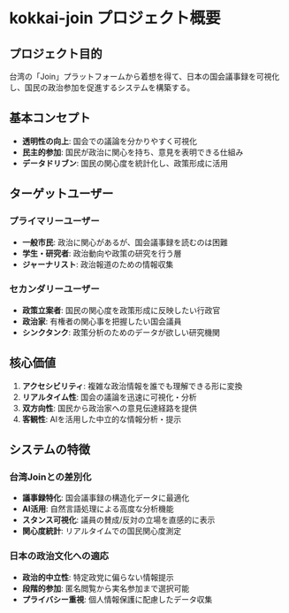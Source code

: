 # kokkai-join プロジェクト概要

## プロジェクト目的

台湾の「Join」プラットフォームから着想を得て、日本の国会議事録を可視化し、国民の政治参加を促進するシステムを構築する。

## 基本コンセプト

- **透明性の向上**: 国会での議論を分かりやすく可視化
- **民主的参加**: 国民が政治に関心を持ち、意見を表明できる仕組み
- **データドリブン**: 国民の関心度を統計化し、政策形成に活用

## ターゲットユーザー

### プライマリーユーザー
- **一般市民**: 政治に関心があるが、国会議事録を読むのは困難
- **学生・研究者**: 政治動向や政策の研究を行う層
- **ジャーナリスト**: 政治報道のための情報収集

### セカンダリーユーザー  
- **政策立案者**: 国民の関心度を政策形成に反映したい行政官
- **政治家**: 有権者の関心事を把握したい国会議員
- **シンクタンク**: 政策分析のためのデータが欲しい研究機関

## 核心価値

1. **アクセシビリティ**: 複雑な政治情報を誰でも理解できる形に変換
2. **リアルタイム性**: 国会の議論を迅速に可視化・分析
3. **双方向性**: 国民から政治家への意見伝達経路を提供
4. **客観性**: AIを活用した中立的な情報分析・提示

## システムの特徴

### 台湾Joinとの差別化
- **議事録特化**: 国会議事録の構造化データに最適化
- **AI活用**: 自然言語処理による高度な分析機能
- **スタンス可視化**: 議員の賛成/反対の立場を直感的に表示
- **関心度統計**: リアルタイムでの国民関心度測定

### 日本の政治文化への適応
- **政治的中立性**: 特定政党に偏らない情報提示
- **段階的参加**: 匿名閲覧から実名参加まで選択可能
- **プライバシー重視**: 個人情報保護に配慮したデータ収集